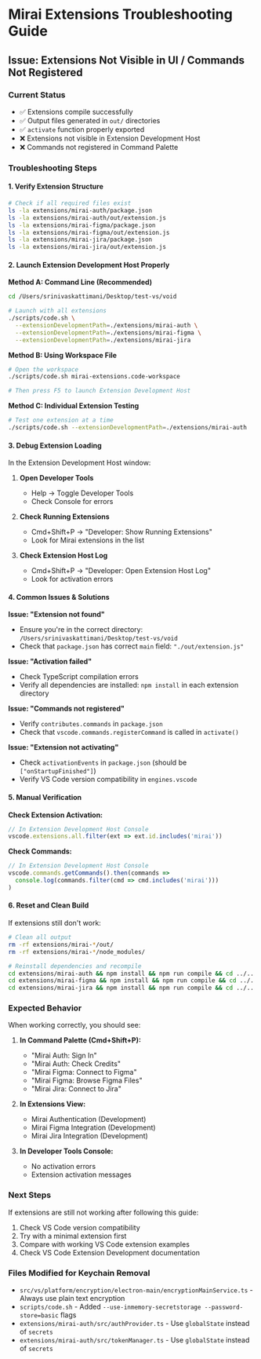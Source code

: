 # Mirai Extensions Troubleshooting Guide

## Issue: Extensions Not Visible in UI / Commands Not Registered

### Current Status
- ✅ Extensions compile successfully
- ✅ Output files generated in `out/` directories
- ✅ `activate` function properly exported
- ❌ Extensions not visible in Extension Development Host
- ❌ Commands not registered in Command Palette

### Troubleshooting Steps

#### 1. Verify Extension Structure
```bash
# Check if all required files exist
ls -la extensions/mirai-auth/package.json
ls -la extensions/mirai-auth/out/extension.js
ls -la extensions/mirai-figma/package.json
ls -la extensions/mirai-figma/out/extension.js
ls -la extensions/mirai-jira/package.json
ls -la extensions/mirai-jira/out/extension.js
```

#### 2. Launch Extension Development Host Properly

**Method A: Command Line (Recommended)**
```bash
cd /Users/srinivaskattimani/Desktop/test-vs/void

# Launch with all extensions
./scripts/code.sh \
  --extensionDevelopmentPath=./extensions/mirai-auth \
  --extensionDevelopmentPath=./extensions/mirai-figma \
  --extensionDevelopmentPath=./extensions/mirai-jira
```

**Method B: Using Workspace File**
```bash
# Open the workspace
./scripts/code.sh mirai-extensions.code-workspace

# Then press F5 to launch Extension Development Host
```

**Method C: Individual Extension Testing**
```bash
# Test one extension at a time
./scripts/code.sh --extensionDevelopmentPath=./extensions/mirai-auth
```

#### 3. Debug Extension Loading

In the Extension Development Host window:

1. **Open Developer Tools**
   - Help → Toggle Developer Tools
   - Check Console for errors

2. **Check Running Extensions**
   - Cmd+Shift+P → "Developer: Show Running Extensions"
   - Look for Mirai extensions in the list

3. **Check Extension Host Log**
   - Cmd+Shift+P → "Developer: Open Extension Host Log"
   - Look for activation errors

#### 4. Common Issues & Solutions

**Issue: "Extension not found"**
- Ensure you're in the correct directory: `/Users/srinivaskattimani/Desktop/test-vs/void`
- Check that `package.json` has correct `main` field: `"./out/extension.js"`

**Issue: "Activation failed"**
- Check TypeScript compilation errors
- Verify all dependencies are installed: `npm install` in each extension directory

**Issue: "Commands not registered"**
- Verify `contributes.commands` in `package.json`
- Check that `vscode.commands.registerCommand` is called in `activate()`

**Issue: "Extension not activating"**
- Check `activationEvents` in `package.json` (should be `["onStartupFinished"]`)
- Verify VS Code version compatibility in `engines.vscode`

#### 5. Manual Verification

**Check Extension Activation:**
```javascript
// In Extension Development Host Console
vscode.extensions.all.filter(ext => ext.id.includes('mirai'))
```

**Check Commands:**
```javascript
// In Extension Development Host Console
vscode.commands.getCommands().then(commands =>
  console.log(commands.filter(cmd => cmd.includes('mirai')))
)
```

#### 6. Reset and Clean Build

If extensions still don't work:

```bash
# Clean all output
rm -rf extensions/mirai-*/out/
rm -rf extensions/mirai-*/node_modules/

# Reinstall dependencies and recompile
cd extensions/mirai-auth && npm install && npm run compile && cd ../..
cd extensions/mirai-figma && npm install && npm run compile && cd ../..
cd extensions/mirai-jira && npm install && npm run compile && cd ../..
```

### Expected Behavior

When working correctly, you should see:

1. **In Command Palette (Cmd+Shift+P):**
   - "Mirai Auth: Sign In"
   - "Mirai Auth: Check Credits"
   - "Mirai Figma: Connect to Figma"
   - "Mirai Figma: Browse Figma Files"
   - "Mirai Jira: Connect to Jira"

2. **In Extensions View:**
   - Mirai Authentication (Development)
   - Mirai Figma Integration (Development)
   - Mirai Jira Integration (Development)

3. **In Developer Tools Console:**
   - No activation errors
   - Extension activation messages

### Next Steps

If extensions are still not working after following this guide:

1. Check VS Code version compatibility
2. Try with a minimal extension first
3. Compare with working VS Code extension examples
4. Check VS Code Extension Development documentation

### Files Modified for Keychain Removal

- `src/vs/platform/encryption/electron-main/encryptionMainService.ts` - Always use plain text encryption
- `scripts/code.sh` - Added `--use-inmemory-secretstorage --password-store=basic` flags
- `extensions/mirai-auth/src/authProvider.ts` - Use `globalState` instead of `secrets`
- `extensions/mirai-auth/src/tokenManager.ts` - Use `globalState` instead of `secrets`

